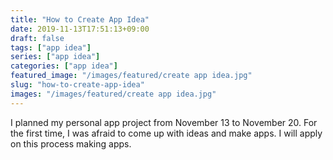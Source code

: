 ```yaml
---
title: "How to Create App Idea"
date: 2019-11-13T17:51:13+09:00
draft: false
tags: ["app idea"]
series: ["app idea"]
categories: ["app idea"]
featured_image: "/images/featured/create app idea.jpg"
slug: "how-to-create-app-idea"
images: "/images/featured/create app idea.jpg"
---
```

I planned my personal app project from November 13 to November 20. For the first time, I was afraid to come up with ideas and make apps. I will apply on this process making apps.

